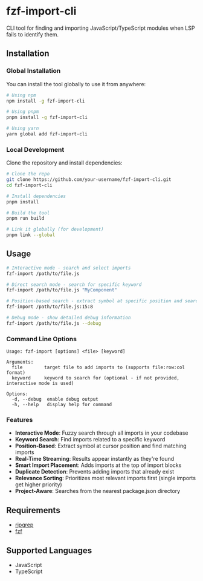 # fzf-import-cli

CLI tool for finding and importing JavaScript/TypeScript modules when LSP fails to identify them.

## Installation

### Global Installation

You can install the tool globally to use it from anywhere:

```bash
# Using npm
npm install -g fzf-import-cli

# Using pnpm
pnpm install -g fzf-import-cli

# Using yarn
yarn global add fzf-import-cli
```

### Local Development

Clone the repository and install dependencies:

```bash
# Clone the repo
git clone https://github.com/your-username/fzf-import-cli.git
cd fzf-import-cli

# Install dependencies
pnpm install

# Build the tool
pnpm run build

# Link it globally (for development)
pnpm link --global
```

## Usage

```bash
# Interactive mode - search and select imports
fzf-import /path/to/file.js

# Direct search mode - search for specific keyword
fzf-import /path/to/file.js "MyComponent"

# Position-based search - extract symbol at specific position and search
fzf-import /path/to/file.js:15:8

# Debug mode - show detailed debug information
fzf-import /path/to/file.js --debug
```

### Command Line Options

```
Usage: fzf-import [options] <file> [keyword]

Arguments:
  file        target file to add imports to (supports file:row:col format)
  keyword     keyword to search for (optional - if not provided, interactive mode is used)

Options:
  -d, --debug  enable debug output
  -h, --help   display help for command
```

### Features

- **Interactive Mode**: Fuzzy search through all imports in your codebase
- **Keyword Search**: Find imports related to a specific keyword
- **Position-Based**: Extract symbol at cursor position and find matching imports
- **Real-Time Streaming**: Results appear instantly as they're found
- **Smart Import Placement**: Adds imports at the top of import blocks
- **Duplicate Detection**: Prevents adding imports that already exist
- **Relevance Sorting**: Prioritizes most relevant imports first (single imports get higher priority)
- **Project-Aware**: Searches from the nearest package.json directory

## Requirements

- [ripgrep](https://github.com/BurntSushi/ripgrep)
- [fzf](https://github.com/junegunn/fzf)

## Supported Languages

- JavaScript
- TypeScript